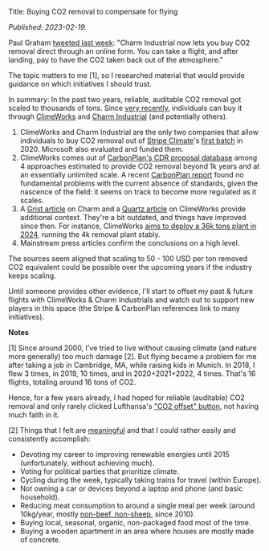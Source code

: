 Title: Buying CO2 removal to compensate for flying

*Published: 2023-02-19.*

Paul Graham [tweeted last week](https://twitter.com/paulg/status/1624566028285145091): "Charm Industrial now lets you buy CO2 removal direct through an online form. You can take a flight, and after landing, pay to have the CO2 taken back out of the atmosphere."

The topic matters to me [1], so I researched material that would provide guidance on which initiatives I should trust.

In summary: In the past two years, reliable, auditable CO2 removal got scaled to thousands of tons. Since [very recently](https://web.archive.org/web/20221001000000*/https://climeworks.com/actnow), individuals can buy it through [ClimeWorks](https://climeworks.com/actnow) and [Charm Industrial](https://charmindustrial.com/buy) (and potentially others).

1. ClimeWorks and Charm Industrial are the only two companies that allow individuals to buy CO2 removal out of [Stripe Climate](https://stripe.com/en-de/climate)'s [first batch](https://github.com/stripe/carbon-removal-source-materials/tree/master/Project%20Applications/2020) in 2020. Microsoft also evaluated and funded them.
2. ClimeWorks comes out of [CarbonPlan's CDR proposal database](https://carbonplan.org/research/cdr-database) among 4 approaches estimated to provide CO2 removal beyond 1k years and at an essentially unlimited scale. A recent [CarbonPlan report](https://carbonplan.org/research/cdr-scale-barriers) found no fundamental problems with the current absence of standards, given the nascence of the field: it seems on track to become more regulated as it scales.
3. A [Grist article](https://grist.org/climate-energy/lucky-charm/) on Charm and a [Quartz article](https://qz.com/1100221/the-worlds-first-negative-emissions-plant-has-opened-in-iceland-turning-carbon-dioxide-into-stone) on ClimeWorks provide additional context. They're a bit outdated, and things have improved since then. For instance, ClimeWorks [aims to deploy a 36k tons plant in 2024](https://en.wikipedia.org/wiki/Climeworks), running the 4k removal plant stably.
4. Mainstream press articles confirm the conclusions on a high level.

The sources seem aligned that scaling to 50 - 100 USD per ton removed CO2 equivalent could be possible over the upcoming years if the industry keeps scaling.

Until someone provides other evidence, I'll start to offset my past & future flights with ClimeWorks & Charm Industrials and watch out to support new players in this space (the Stripe & CarbonPlan references link to many initiatives).

**Notes**

[1] Since around 2000, I've tried to live without causing climate (and nature more generally) too much damage [2]. But flying became a problem for me after taking a job in Cambridge, MA, while raising kids in Munich. In 2018, I flew 3 times, in 2019, 10 times, and in 2020+2021+2022, 4 times. That's 16 flights, totaling around 16 tons of CO2.

Hence, for a few years already, I had hoped for reliable (auditable) CO2 removal and only rarely clicked Lufthansa's ["CO2 offset" button](https://www.lufthansa.com/de/en/offset-flight), not having much faith in it.

[2] Things that I felt are [meaningful](https://ourworldindata.org/emissions-by-sector) and that I could rather easily and consistently accomplish:

* Devoting my career to improving renewable energies until 2015 (unfortunately, without achieving much).
* Voting for political parties that prioritize climate.
* Cycling during the week, typically taking trains for travel (within Europe).
* Not owning a car or devices beyond a laptop and phone (and basic household).
* Reducing meat consumption to around a single meal per week (around 10kg/year, mostly [non-beef, non-sheep](https://hannahritchie.com/rationalising-respiration-in-livestock-emissions/), since 2010).
* Buying local, seasonal, organic, non-packaged food most of the time. 
* Buying a wooden apartment in an area where houses are mostly made of concrete.